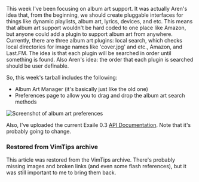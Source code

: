 <!-- :metadata:

title: Exaile 0.3 Roundup for October 29, 2008
tags: Exaile
publishedAt: 2008-10-29T18:28:29-07:00
summary:

This week I've been focusing on album art support.  It was actually Aren's idea
that, from the beginning, we should create pluggable interfaces for things like
dynamic playlists, album art, lyrics, devices, and etc.  This means that album
art support wouldn't be hard coded to one place like Amazon, but anyone could
add a plugin to support album art from anywhere.  Currently, there are three
album art plugins:  local search, which checks local directories for image
names like 'cover.jpg' and etc., Amazon, and Last.FM.  The idea is that each
plugin will be searched in order until something is found.  Also Aren's idea:
the order that each plugin is searched should be user definable...

-->

<p>This week I've been focusing on album art support.  It was actually Aren's
idea that, from the beginning, we should create pluggable interfaces for things
like dynamic playlists, album art, lyrics, devices, and etc.  This means that
album art support wouldn't be hard coded to one place like Amazon, but anyone
could add a plugin to support album art from anywhere.  Currently, there are
three album art plugins:  local search, which checks local directories for
image names like 'cover.jpg' and etc., Amazon, and Last.FM.  The idea is that
each plugin will be searched in order until something is found.  Also Aren's
idea: the order that each plugin is searched should be user definable.</p>

<p>So, this week's tarball includes the following:</p>
 <p>
 <ul>
 <li>Album
Art Manager (it's basically just like the old one)</li>
 <li>Preferences page
to allow you to drag and drop the album art search methods</li>
 </ul>
</p>
 <p><img src='/media/images/screenie.jpg'
alt='Screenshot of album art preferences' border='0' /></p>
 <p>
 Also, I've
uploaded the current Exaile 0.3 <a href='http://www.exaile.org/doc'>API
Documentation</a>.  Note that it's probably going to change.
 </p>

<div class="restored-from-archive">
  <h3>Restored from VimTips archive</h3>
  <p>
  This article was restored from the VimTips archive. There's probably
  missing images and broken links (and even some flash references), but it
  was still important to me to bring them back.
  </p>
</div>
